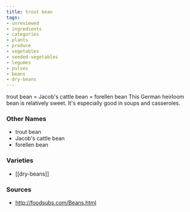 ```yaml
---
title: trout bean
tags:
- unreviewed
- ingredients
- categories
- plants
- produce
- vegetables
- seeded-vegetables
- legumes
- pulses
- beans
- dry-beans
---
```

trout bean = Jacob's cattle bean = forellen bean This German heirloom bean is relatively sweet. It's especially good in soups and casseroles.

### Other Names

* trout bean
* Jacob's cattle bean
* forellen bean

### Varieties

* [[dry-beans]]

### Sources
* http://foodsubs.com/Beans.html
